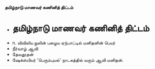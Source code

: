 **தமிழ்நாடு மாணவர் கணினித் திட்டம்**
- # தமிழ்நாடு மாணவர் கணினித் திட்டம்
- n. விவிலிய நுலின் பழைய ஏற்பாட்டில் மனிதனின் பெயர்
- நீர்வாழ் ஆவி
- தேவதூதன்
- ஷேக்ஸ்பியர் 'பெரும்புயல்' நாடகத்தில் வரும் ஆவி மனிதன்.

